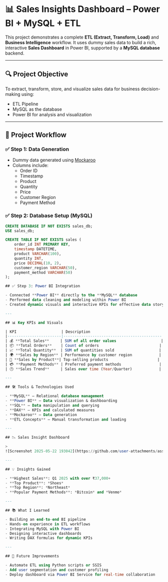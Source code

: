 # 📊 Sales Insights Dashboard – Power BI + MySQL + ETL

This project demonstrates a complete **ETL (Extract, Transform, Load)** and **Business Intelligence** workflow. It uses dummy sales data to build a rich, interactive **Sales Dashboard** in Power BI, supported by a **MySQL database** backend.

---

## 🔍 Project Objective

To extract, transform, store, and visualize sales data for business decision-making using:

- ETL Pipeline
- MySQL as the database
- Power BI for analysis and visualization

---

## 📁 Project Workflow

### ✅ Step 1: Data Generation
- Dummy data generated using [Mockaroo](https://mockaroo.com/)
- Columns include:
  - Order ID
  - Timestamp
  - Product
  - Quantity
  - Price
  - Customer Region
  - Payment Method

### ✅ Step 2: Database Setup (MySQL)

```sql
CREATE DATABASE IF NOT EXISTS sales_db;
USE sales_db;

CREATE TABLE IF NOT EXISTS sales (
    order_id INT PRIMARY KEY,
    timestamp DATETIME,
    product VARCHAR(100),
    quantity INT,
    price DECIMAL(10, 2),
    customer_region VARCHAR(50),
    payment_method VARCHAR(50)
);

## ✅ Step 3: Power BI Integration

- Connected **Power BI** directly to the **MySQL** database  
- Performed data cleaning and modeling within Power BI  
- Created dynamic visuals and interactive KPIs for effective data storytelling

---

## 📊 Key KPIs and Visuals

| KPI                    | Description                                |
|------------------------|--------------------------------------------|
| 💰 **Total Sales**     | SUM of all order values                    |
| 📦 **Total Orders**    | Count of orders                           |
| 📈 **Total Quantity**  | SUM of quantities sold                    |
| 🌍 **Sales by Region** | Performance by customer region            |
| 🛒 **Sales by Product**| Top-selling products                      |
| 💳 **Payment Methods** | Preferred payment methods                 |
| 🕒 **Sales Trend**     | Sales over time (Year/Quarter)            |

---

## 🛠️ Tools & Technologies Used

- **MySQL** – Relational database management  
- **Power BI** – Data visualization & dashboarding  
- **SQL** – Data manipulation and querying  
- **DAX** – KPIs and calculated measures  
- **Mockaroo** – Data generation  
- **ETL Concepts** – Manual transformation and loading  

---

## 📉 Sales Insight Dashboard

>
![Screenshot 2025-05-22 193042](https://github.com/user-attachments/assets/1d8632b3-5fb3-4026-9ee8-0c5ecb4a5571)

---

## 💡 Insights Gained

- **Highest Sales**: Q1 2025 with over ₹37,000+  
- **Top Product**: *Shoes*  
- **Top Region**: *Northeast*  
- **Popular Payment Methods**: *Bitcoin* and *Venmo*

---

## 📚 What I Learned

- Building an end-to-end BI pipeline  
- Hands-on experience in ETL workflows  
- Integrating MySQL with Power BI  
- Designing interactive dashboards  
- Writing DAX formulas for dynamic KPIs  

---

## 📎 Future Improvements

- Automate ETL using Python scripts or SSIS  
- Add user segmentation and customer profiling  
- Deploy dashboard via Power BI Service for real-time collaboration  

